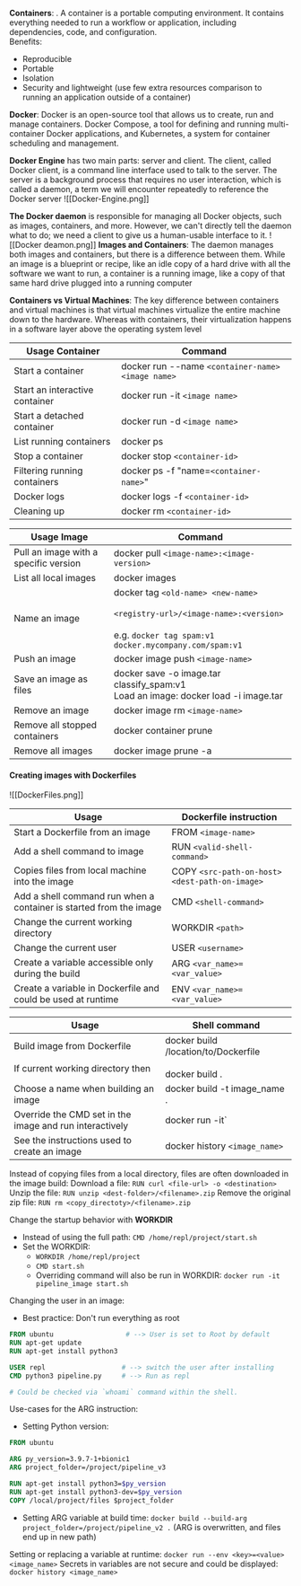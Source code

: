 **Containers**: . A container is a portable computing environment. It contains everything needed to run a workflow or application, including dependencies, code, and configuration.  
Benefits: 
- Reproducible
- Portable
- Isolation
- Security and lightweight (use few extra resources comparison to running an application outside of a container)

**Docker**: Docker is an open-source tool that allows us to create, run and manage containers. Docker Compose, a tool for defining and running multi-container Docker applications, and Kubernetes, a system for container scheduling and management.

**Docker Engine** has two main parts: server and client. The client, called Docker client, is a command line interface used to talk to the server. The server is a background process that requires no user interaction, which is called a daemon, a term we will encounter repeatedly to reference the Docker server
![[Docker-Engine.png]]

**The Docker daemon** is responsible for managing all Docker objects, such as images, containers, and more. However, we can't directly tell the daemon what to do; we need a client to give us a human-usable interface to it.
![[Docker deamon.png]]
**Images and Containers**: The daemon manages both images and containers, but there is a difference between them. While an image is a blueprint or recipe, like an idle copy of a hard drive with all the software we want to run, a container is a running image, like a copy of that same hard drive plugged into a running computer

**Containers vs Virtual Machines**: The key difference between containers and virtual machines is that virtual machines virtualize the entire machine down to the hardware. Whereas with containers, their virtualization happens in a software layer above the operating system level

| Usage Container                | Command                                             |
| ------------------------------ | --------------------------------------------------- |
| Start a container              | docker run --name `<container-name>` `<image name>` |
| Start an interactive container | docker run -it `<image name>`                       |
| Start a detached container     | docker run -d `<image name>`                        |
| List running containers        | docker ps                                           |
| Stop a container               | docker stop `<container-id>`                        |
| Filtering running containers   | docker ps -f "name=`<container-name>`"              |
| Docker logs                    | docker logs -f `<container-id>`                     |
| Cleaning up                    | docker rm `<container-id>`                          |

| Usage Image                           | Command                                                                                                                                         |
| ------------------------------------- | ----------------------------------------------------------------------------------------------------------------------------------------------- |
| Pull an image with a specific version | docker pull `<image-name>:<image- version>`                                                                                                     |
| List all local images                 | docker images                                                                                                                                   |
| Name an image                         | docker tag `<old-name> <new-name>`<br><br>`<registry-url>/<image-name>:<version>`<br><br>e.g. `docker tag spam:v1 docker.mycompany.com/spam:v1` |
| Push an image                         | docker image push `<image-name>`                                                                                                                |
| Save an image as files                | docker save -o image.tar classify_spam:v1<br>Load an image: docker load -i image.tar                                                            |
| Remove an image                       | docker image rm `<image-name>`                                                                                                                  |
| Remove all stopped containers         | docker container prune                                                                                                                          |
| Remove all images                     | docker image prune -a                                                                                                                           |
#### Creating images with Dockerfiles
![[DockerFiles.png]]

| Usage                                                              | Dockerfile instruction                           |
| ------------------------------------------------------------------ | ------------------------------------------------ |
| Start a Dockerfile from an image                                   | FROM `<image-name>`                              |
| Add a shell command to image<br>                                   | RUN `<valid-shell-command>`                      |
| Copies files from local machine into the image                     | COPY `<src-path-on-host>` `<dest-path-on-image>` |
| Add a shell command run when a container is started from the image | CMD `<shell-command>`                            |
| Change the current working directory                               | WORKDIR `<path>`                                 |
| Change the current user<br>                                        | USER `<username>`                                |
| Create a variable accessible only during the build                 | ARG `<var_name>=<var_value>`                     |
| Create a variable in Dockerfile and could be used at runtime       | ENV `<var_name>=<var_value>`<br>                 |

| Usage                                                                | Shell command                                              |
| -------------------------------------------------------------------- | ---------------------------------------------------------- |
| Build image from Dockerfile<br><br>If current working directory then | docker build /location/to/Dockerfile<br><br>docker build . |
| Choose a name when building an image                                 | docker build -t image_name .                               |
| Override the CMD set in the image and run interactively              | docker run -it`<image> <shell-command>                     |
| See the instructions used to create an image                         | docker history `<image_name>`                              |

Instead of copying files from a local directory, files are often downloaded in the image build: 
	 Download a file: `RUN curl <file-url> -o <destination>`
	 Unzip the file: `RUN unzip <dest-folder>/<filename>.zip`
	 Remove the original zip file: `RUN rm <copy_directoty>/<filename>.zip`

Change the startup behavior with **WORKDIR**
- Instead of using the full path: `CMD /home/repl/project/start.sh`
- Set the WORKDIR: 
	- `WORKDIR /home/repl/project`
	- `CMD start.sh`
	- Overriding command will also be run in WORKDIR: `docker run -it pipeline_image start.sh`

Changing the user in an image:
 - Best practice: Don't run everything as root
```Dockerfile
FROM ubuntu                  # --> User is set to Root by default
RUN apt-get update            
RUN apt-get install python3  

USER repl                   # --> switch the user after installing
CMD python3 pipeline.py     # --> Run as repl 

# Could be checked via `whoami` command within the shell.
```

Use-cases for the ARG instruction:
- Setting Python version: 
```Dockerfile
FROM ubuntu

ARG py_version=3.9.7-1+bionic1
ARG project_folder=/project/pipeline_v3

RUN apt-get install python3=$py_version
RUN apt-get install python3-dev=$py_version
COPY /local/project/files $project_folder
```
-  Setting ARG variable at build time: `docker build --build-arg project_folder=/project/pipeline_v2 .` (ARG is overwritten, and files end up in new path)

Setting or replacing a variable at runtime: `docker run --env <key>=<value> <image_name>`
Secrets in variables are not secure and could be displayed: `docker history <image_name>`